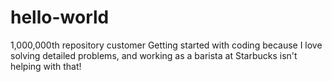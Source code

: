 # hello-world
1,000,000th repository customer
Getting started with coding because I love solving detailed problems, and working as a barista at Starbucks isn't helping with that!
